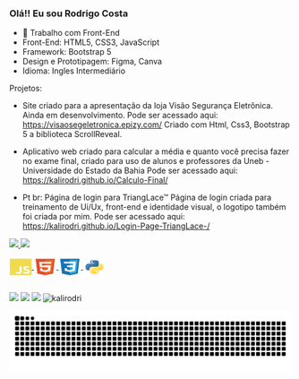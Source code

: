 ### Olá!! Eu sou Rodrigo Costa


- 🔭 Trabalho com Front-End
- Front-End: HTML5, CSS3, JavaScript
- Framework: Bootstrap 5
- Design e Prototipagem: Figma, Canva
- Idioma: Ingles Intermediário

Projetos: 

- Site criado para a apresentação da loja Visão Segurança Eletrônica. Ainda em desenvolvimento. Pode ser acessado aqui: https://visaosegeletronica.epizy.com/ Criado com Html, Css3, Bootstrap 5 a biblioteca ScrollReveal.

- Aplicativo web criado para calcular a média e quanto você precisa fazer no exame final, criado para uso de alunos e professores da Uneb - Universidade do Estado da Bahia Pode ser acessado aqui: https://kalirodri.github.io/Calculo-Final/

- Pt br: Página de login para TriangLace™ Página de login criada para treinamento de Ui/Ux, front-end e identidade visual, o logotipo também foi criada por mim. Pode ser acessado aqui: https://kalirodri.github.io/Login-Page-TriangLace-/


 <div>
  <a href="https://www.linkedin.com/in/rodrigo-costa-86b4a11b8/">
  <img height="180em" src="https://github-readme-stats.vercel.app/api?username=kalirodri&show_icons=true&theme=dracula&include_all_commits=true&count_private=true"/>
  <img height="170em" src="https://github-readme-stats.vercel.app/api/top-langs/?username=kalirodri&layout=compact&langs_count=7&theme=dracula"/>
</div>
<div style="display: inline_block"><br>
  <img align="center" alt="Kali-Js" height="30" width="40" src="https://raw.githubusercontent.com/devicons/devicon/master/icons/javascript/javascript-plain.svg">
  <img align="center" alt="Kali-HTML" height="30" width="40" src="https://raw.githubusercontent.com/devicons/devicon/master/icons/html5/html5-original.svg">
  <img align="center" alt="Kali-CSS" height="30" width="40" src="https://raw.githubusercontent.com/devicons/devicon/master/icons/css3/css3-original.svg">
  <img align="center" alt="Kali-Python" height="30" width="40" src="https://raw.githubusercontent.com/devicons/devicon/master/icons/python/python-original.svg">
 
  
</div>
  
  ##
 
<div> 
 
  <a href="https://www.instagram.com/o_poesil/?hl=pt-br" target="_blank"><img src="https://img.shields.io/badge/-Instagram-%23E4405F?style=for-the-badge&logo=instagram&logoColor=white" target="_blank"></a>
  <a href = "https://mail.google.com/mail/u/0/#inbox"><img src="https://img.shields.io/badge/-Gmail-%23333?style=for-the-badge&logo=gmail&logoColor=white" target="_blank"></a>
  <a href="https://www.linkedin.com/in/rodrigo-costa-86b4a11b8/" target="_blank"><img src="https://img.shields.io/badge/-LinkedIn-%230077B5?style=for-the-badge&logo=linkedin&logoColor=white" target="_blank"></a> 
 <img src="https://komarev.com/ghpvc/?username=kalirodri&color=green" alt="kalirodri" /> 
 
  ![Snake animation](https://github.com/KaliRodri/KaliRodri/blob/output/github-contribution-grid-snake.svg)
 
</div>

